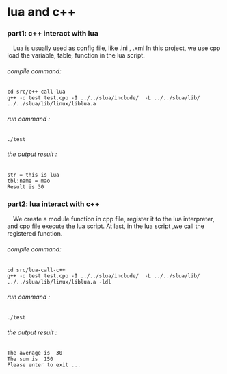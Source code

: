 # lua and c++
### part1: c++ interact with lua
&ensp;&ensp;Lua is usually used as config file, like .ini , .xml
In this project, we use cpp load the variable, table, function in the lua script.
###### compile command:
	cd src/c++-call-lua
	g++ -o test test.cpp -I ../../slua/include/  -L ../../slua/lib/ ../../slua/lib/linux/liblua.a
###### run command :
	./test
###### the output result :
```
str = this is lua
tbl:name = mao
Result is 30
```
### part2: lua interact with c++
&ensp;&ensp;We create a module function in cpp file, register it to the lua interpreter, and cpp file execute the lua script. At last, in the lua script ,we call the registered function.
###### compile command:
	cd src/lua-call-c++
	g++ -o test test.cpp -I ../../slua/include/  -L ../../slua/lib/ ../../slua/lib/linux/liblua.a -ldl
###### run command :
	./test
###### the output result :
```
The average is 	30
The sum is 	150
Please enter to exit ...
```
